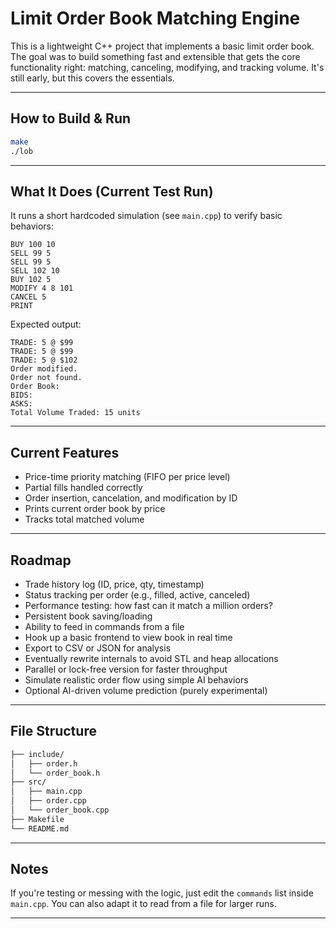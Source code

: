 # Limit Order Book Matching Engine

This is a lightweight C++ project that implements a basic limit order book. The goal was to build something fast and extensible that gets the core functionality right: matching, canceling, modifying, and tracking volume. It's still early, but this covers the essentials.

---

## How to Build & Run

```bash
make
./lob
```

---

## What It Does (Current Test Run)

It runs a short hardcoded simulation (see `main.cpp`) to verify basic behaviors:

```text
BUY 100 10
SELL 99 5
SELL 99 5
SELL 102 10
BUY 102 5
MODIFY 4 8 101
CANCEL 5
PRINT
```

Expected output:

```
TRADE: 5 @ $99
TRADE: 5 @ $99
TRADE: 5 @ $102
Order modified.
Order not found.
Order Book:
BIDS:
ASKS:
Total Volume Traded: 15 units
```

---

## Current Features

* Price-time priority matching (FIFO per price level)
* Partial fills handled correctly
* Order insertion, cancelation, and modification by ID
* Prints current order book by price
* Tracks total matched volume

---

## Roadmap

* Trade history log (ID, price, qty, timestamp)
* Status tracking per order (e.g., filled, active, canceled)
* Performance testing: how fast can it match a million orders?
* Persistent book saving/loading
* Ability to feed in commands from a file
* Hook up a basic frontend to view book in real time
* Export to CSV or JSON for analysis
* Eventually rewrite internals to avoid STL and heap allocations
* Parallel or lock-free version for faster throughput
* Simulate realistic order flow using simple AI behaviors
* Optional AI-driven volume prediction (purely experimental)

---

## File Structure

```bash
├── include/
│   ├── order.h
│   └── order_book.h
├── src/
│   ├── main.cpp
│   ├── order.cpp
│   └── order_book.cpp
├── Makefile
└── README.md
```

---

## Notes

If you're testing or messing with the logic, just edit the `commands` list inside `main.cpp`. You can also adapt it to read from a file for larger runs.

---
